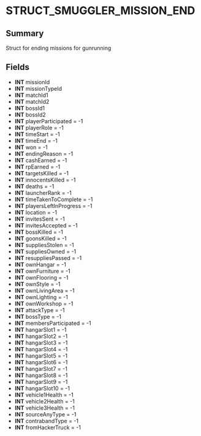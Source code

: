 # STRUCT_SMUGGLER_MISSION_END

## Summary
Struct for ending missions for gunrunning

## Fields
* **INT** missionId
* **INT** missionTypeId
* **INT** matchId1
* **INT** matchId2
* **INT** bossId1
* **INT** bossId2
* **INT** playerParticipated = -1
* **INT** playerRole = -1
* **INT** timeStart = -1
* **INT** timeEnd = -1
* **INT** won = -1
* **INT** endingReason = -1
* **INT** cashEarned = -1
* **INT** rpEarned = -1
* **INT** targetsKilled = -1
* **INT** innocentsKilled = -1
* **INT** deaths = -1
* **INT** launcherRank = -1
* **INT** timeTakenToComplete = -1
* **INT** playersLeftInProgress = -1
* **INT** location = -1
* **INT** invitesSent = -1
* **INT** invitesAccepted = -1
* **INT** bossKilled = -1
* **INT** goonsKilled = -1
* **INT** suppliesStolen = -1
* **INT** suppliesOwned = -1
* **INT** resuppliesPassed = -1
* **INT** ownHangar = -1
* **INT** ownFurniture = -1
* **INT** ownFlooring = -1
* **INT** ownStyle = -1
* **INT** ownLivingArea = -1
* **INT** ownLighting = -1
* **INT** ownWorkshop = -1
* **INT** attackType = -1
* **INT** bossType = -1
* **INT** membersParticipated = -1
* **INT** hangarSlot1 = -1
* **INT** hangarSlot2 = -1
* **INT** hangarSlot3 = -1
* **INT** hangarSlot4 = -1
* **INT** hangarSlot5 = -1
* **INT** hangarSlot6 = -1
* **INT** hangarSlot7 = -1
* **INT** hangarSlot8 = -1
* **INT** hangarSlot9 = -1
* **INT** hangarSlot10 = -1
* **INT** vehicle1Health = -1
* **INT** vehicle2Health = -1
* **INT** vehicle3Health = -1
* **INT** sourceAnyType = -1
* **INT** contrabandType = -1
* **INT** fromHackerTruck = -1